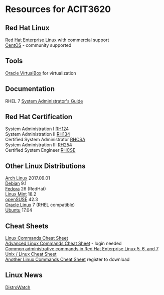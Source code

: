 # Resources for ACIT3620

## Red Hat Linux
[Red Hat Enterprise Linux](https://www.redhat.com/en/technologies/linux-platforms/enterprise-linux) with commercial support  
[CentOS](https://www.centos.org/) - community supported

## Tools
[Oracle VirtualBox](https://www.virtualbox.org/) for virtualization  

## Documentation
RHEL 7 [System Administrator's Guide](https://access.redhat.com/documentation/en-US/Red_Hat_Enterprise_Linux/7/html/System_Administrators_Guide/index.html)  

## Red Hat Certification
System Administration I [RH124](https://www.redhat.com/en/services/training/rh124-red-hat-system-administration-i)  
System Administration II [RH134](https://www.redhat.com/en/services/training/rh134-red-hat-system-administration-ii)  
Certified System Administrator [RHCSA](https://www.redhat.com/en/services/training/ex200-red-hat-certified-system-administrator-rhcsa-exam)  
System Administration III [RH254](https://www.redhat.com/en/services/training/rh254-red-hat-system-administration-iii)  
Certified System Engineer [RHCSE](https://www.redhat.com/en/services/training/ex300-red-hat-certified-engineer-rhce-exam)  

## Other Linux Distributions
[Arch Linux](https://www.archlinux.org/) 2017.09.01  
[Debian](https://www.debian.org/) 9.1  
[Fedora](https://getfedora.org/) 26 (RedHat)  
[Linux Mint](https://www.linuxmint.com/) 18.2  
[openSUSE](https://www.opensuse.org/) 42.3  
[Oracle Linux](http://www.oracle.com/linux) 7 (RHEL compatible)  
[Ubuntu](http://www.ubuntu.com/) 17.04  

## Cheat Sheets
[Linux Commands Cheat Sheet](https://developers.redhat.com/download-manager/file/linux_cheatsheet_bw_pdf)  
[Advanced Linux Commands Cheat Sheet](https://developers.redhat.com/download-manager/file/rheladvancedlinux_cheat_sheet_r3v1.pdf) - login needed  
[Common administrative commands in Red Hat Enterprise Linux 5, 6, and 7](https://access.redhat.com/articles/1189123)  
[Unix / Linux Cheat Sheet](http://cheatsheetworld.com/programming/unix-linux-cheat-sheet/)  
[Another Linux Commands Cheat Sheet](https://www.linuxtrainingacademy.com/linux-commands-cheat-sheet/) register to download  

## Linux News
[DistroWatch](https://distrowatch.com/)  
